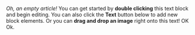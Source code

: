 _Oh, an empty article!_ You can get started by **double clicking** this text block and begin editing. You can also click the **Text** button below to add new block elements. Or you can **drag and drop an image** right onto this text! OK Ok.
